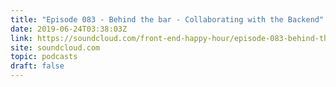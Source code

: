 ```yaml
---
title: "Episode 083 - Behind the bar - Collaborating with the Backend"
date: 2019-06-24T03:38:03Z
link: https://soundcloud.com/front-end-happy-hour/episode-083-behind-the-bar-collaborating-with-the-backend?utm_medium=RSS&utm_source=hune
site: soundcloud.com
topic: podcasts
draft: false
---
```


